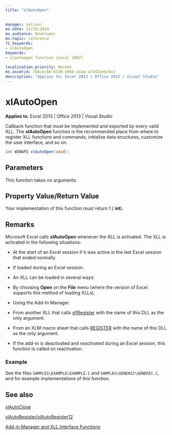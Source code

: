 ```yaml
---
title: "xlAutoOpen"
 
 
manager: soliver
ms.date: 11/16/2014
ms.audience: Developer
ms.topic: reference
f1_keywords:
- xlAutoOpen
keywords:
- xlautoopen function [excel 2007]
 
localization_priority: Normal
ms.assetid: 748cecb6-61d0-496b-a1a4-a73d22eb29e2
description: "Applies to: Excel 2013 | Office 2013 | Visual Studio"
---
```


# xlAutoOpen

 **Applies to**: Excel 2013 | Office 2013 | Visual Studio 
  
Callback function that must be implemented and exported by every valid XLL. The **xlAutoOpen** function is the recommended place from where to register XLL functions and commands, initialize data structures, customize the user interface, and so on. 
  
```cs
int WINAPI xlAutoOpen(void);
```

## Parameters

This function takes no arguments.
  
## Property Value/Return Value

Your implementation of this function must return 1 ( **int**).
  
## Remarks

Microsoft Excel calls **xlAutoOpen** whenever the XLL is activated. The XLL is activated in the following situations: 
  
- At the start of an Excel session if it was active in the last Excel session that ended normally.
    
- If loaded during an Excel session.
    
- An XLL can be loaded in several ways:
    
- By choosing **Open** on the **File** menu (where the version of Excel supports this method of loading XLLs). 
    
- Using the Add-In Manager.
    
- From another XLL that calls [xlfRegister](xlfregister-form-1.md) with the name of this DLL as the only argument. 
    
- From an XLM macro sheet that calls [REGISTER](xlfregister-form-1.md) with the name of this DLL as the only argument. 
    
- If the add-in is deactivated and reactivated during an Excel session, this function is called on reactivation.
    
### Example

See the files  `SAMPLES\EXAMPLE\EXAMPLE.C` and  `SAMPLES\GENERIC\GENERIC.C`, and for example implementations of this function.
  
## See also



[xlAutoClose](xlautoclose.md)
  
[xlAutoRegister/xlAutoRegister12](xlautoregister-xlautoregister12.md)


[Add-in Manager and XLL Interface Functions](add-in-manager-and-xll-interface-functions.md)

